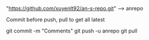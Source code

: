 "https://github.com/xuyenlt92/an-s-repo.git" --> anrepo

Commit before push, pull to get all latest

git commit -m "Comments"
git push -u anrepo
git pull